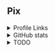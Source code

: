 ## Pix

<details>
  <summary>Profile Links</summary>
  <blockquote>
  <details>
    <summary>42</summary>
    <blockquote>
      <a href="https://profile.intra.42.fr/users/brda-sil">
        <img src="https://badgen.net/badge/Angoul%C3%AAme/brda-sil/50C878?icon=https://meta.intra.42.fr/images/42_logo.svg"/>
      </a>
    </blockquote>
  </details>
  <details>
    <summary>CTF</summary>
    <blockquote>

- [Try Hack Me](https://tryhackme.com/p/Pixailz)

	![Profile](https://tryhackme-badges.s3.amazonaws.com/Pixailz.png)
- [Root Me](https://www.root-me.org/Pixailz)
- [PicoCTF](https://play.picoctf.org/users/Pixailz)
- [Hack The Box](https://app.hackthebox.com/profile/193910)
  </details>
</details>


<details>
  <summary>GitHub stats</summary>
  <blockquote>
  <p>
    <img src="https://github-readme-stats.vercel.app/api?username=Pixailz&theme=chartreuse-dark&show_icons=true">
  </p>
  <p>
    <img src="https://github-readme-stats.vercel.app/api/top-langs/?username=Pixailz&theme=chartreuse-dark&layout=compact&langs_count=10" adjust="center">
  </p>
  </blockquote>
</details>

<details>
  <summary>TODO</summary>

1. finish SupaMakefile
2. finish [ft_cpp](https://github.com/Pixailz/ft_cpp)
3. repush [ft_minishell](https://github.com/Pixailz/ft_minishell)
	- add correct pipe mecanism for exam
	- correct wrong behavior
4. finish VPN stuff
5. update lib_bash
6. train more CTF
7. [ft_helper](https://github.com/Pixailz/ft_helper)
	- have work to do
	- push with bonus (almost done)
8. Server installation
	- configure strong openssh-server
	- install default package
	- strengthens the system
	- ? create a user
9. Make docker sample project
	- a default docker project to rush out a little project.
	- multiple branch for all type:
		- the basic one
		- with standealone scripts
		- with swarm mode (learn how to use [swarm](https://docs.docker.com/engine/swarm/))
</details>
